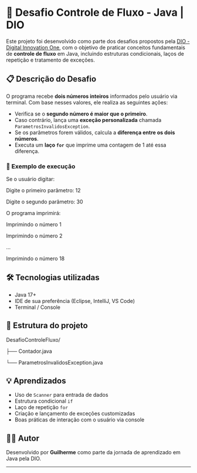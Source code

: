 # 🚀 Desafio Controle de Fluxo - Java | DIO

Este projeto foi desenvolvido como parte dos desafios propostos pela [DIO - Digital Innovation One](https://www.dio.me/), com o objetivo de praticar conceitos fundamentais de **controle de fluxo** em Java, incluindo estruturas condicionais, laços de repetição e tratamento de exceções.

## 📋 Descrição do Desafio

O programa recebe **dois números inteiros** informados pelo usuário via terminal. Com base nesses valores, ele realiza as seguintes ações:

- Verifica se o **segundo número é maior que o primeiro**.
- Caso contrário, lança uma **exceção personalizada** chamada `ParametrosInvalidosException`.
- Se os parâmetros forem válidos, calcula a **diferença entre os dois números**.
- Executa um **laço `for`** que imprime uma contagem de 1 até essa diferença.

### 🧠 Exemplo de execução

Se o usuário digitar:

Digite o primeiro parâmetro: 12 

Digite o segundo parâmetro: 30

O programa imprimirá:

Imprimindo o número 1 

Imprimindo o número 2

...
 
Imprimindo o número 18

## 🛠️ Tecnologias utilizadas

- Java 17+
- IDE de sua preferência (Eclipse, IntelliJ, VS Code)
- Terminal / Console

## 📂 Estrutura do projeto
DesafioControleFluxo/ 

├── Contador.java 

└── ParametrosInvalidosException.java


## 💡 Aprendizados

- Uso de `Scanner` para entrada de dados
- Estrutura condicional `if`
- Laço de repetição `for`
- Criação e lançamento de exceções customizadas
- Boas práticas de interação com o usuário via console

## 🙋‍♂️ Autor

Desenvolvido por **Guilherme** como parte da jornada de aprendizado em Java pela DIO.

---


